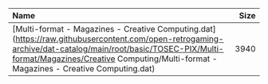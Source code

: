 |Name|Size|
|:---|---:|
|[Multi-format - Magazines - Creative Computing.dat](https://raw.githubusercontent.com/open-retrogaming-archive/dat-catalog/main/root/basic/TOSEC-PIX/Multi-format/Magazines/Creative Computing/Multi-format - Magazines - Creative Computing.dat)|3940|
